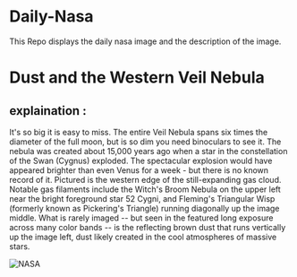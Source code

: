 # Daily-Nasa

This Repo displays the daily nasa image and the description of the image.

<!--NASA-->
# Dust and the Western Veil Nebula
## explaination :

It's so big it is easy to miss. The entire Veil Nebula spans six times the diameter of the full moon, but is so dim you need binoculars to see it. The nebula was created about 15,000 years ago when a star in the constellation of the Swan (Cygnus) exploded. The spectacular explosion would have appeared brighter than even Venus for a week - but there is no known record of it.  Pictured is the western edge of the still-expanding gas cloud. Notable gas filaments include the Witch's Broom Nebula on the upper left near the bright foreground star 52 Cygni, and Fleming's Triangular Wisp (formerly known as Pickering's Triangle) running diagonally up the image middle.  What is rarely imaged -- but seen in the featured long exposure across many color bands -- is the reflecting brown dust that runs vertically up the image left, dust likely created in the cool atmospheres of massive stars.

![NASA](https://apod.nasa.gov/apod/image/2310/WesternVeil_Wu_960.jpg)
<!--/NASA-->